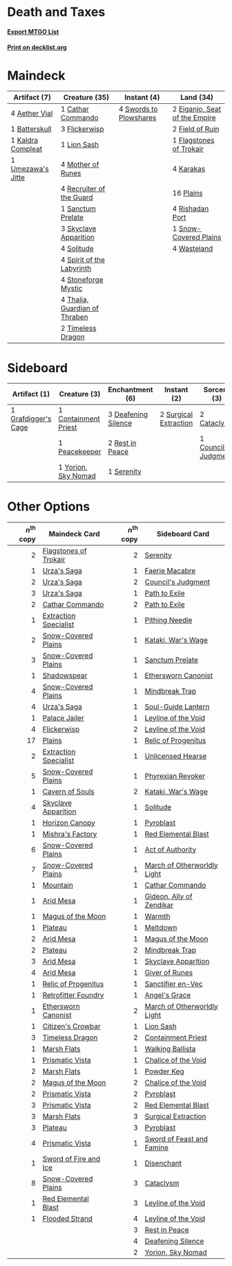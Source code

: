 # Death and Taxes

#### [Export MTGO List](../collection/Death%20and%20Taxes/Death%20and%20Taxes.txt)
#### [Print on decklist.org](http://decklist.org/?deckmain=4%09Aether%20Vial%0A1%09Batterskull%0A1%09Cathar%20Commando%0A2%09Eiganjo,%20Seat%20of%20the%20Empire%0A2%09Field%20of%20Ruin%0A1%09Flagstones%20of%20Trokair%0A3%09Flickerwisp%0A1%09Kaldra%20Compleat%0A4%09Karakas%0A1%09Lion%20Sash%0A4%09Mother%20of%20Runes%0A16%09Plains%0A4%09Recruiter%20of%20the%20Guard%0A4%09Rishadan%20Port%0A1%09Sanctum%20Prelate%0A3%09Skyclave%20Apparition%0A1%09Snow-Covered%20Plains%0A4%09Solitude%0A4%09Spirit%20of%20the%20Labyrinth%0A4%09Stoneforge%20Mystic%0A4%09Swords%20to%20Plowshares%0A4%09Thalia,%20Guardian%20of%20Thraben%0A2%09Timeless%20Dragon%0A1%09Umezawa's%20Jitte%0A4%09Wasteland&deckside=2%09Cataclysm%0A1%09Containment%20Priest%0A1%09Council's%20Judgment%0A3%09Deafening%20Silence%0A1%09Grafdigger's%20Cage%0A1%09Peacekeeper%0A2%09Rest%20in%20Peace%0A1%09Serenity%0A2%09Surgical%20Extraction%0A1%09Yorion,%20Sky%20Nomad)
# Maindeck

|                                        Artifact (7)                                        |                                             Creature (35)                                              |                                         Instant (4)                                          |                                               Land (34)                                                |
|--------------------------------------------------------------------------------------------|--------------------------------------------------------------------------------------------------------|----------------------------------------------------------------------------------------------|--------------------------------------------------------------------------------------------------------|
|4 [Aether Vial](http://gatherer.wizards.com/Pages/Card/Details.aspx?multiverseid=48146)     |1 [Cathar Commando](http://gatherer.wizards.com/Pages/Card/Details.aspx?multiverseid=534764)            |4 [Swords to Plowshares](http://gatherer.wizards.com/Pages/Card/Details.aspx?multiverseid=869)|2 [Eiganjo, Seat of the Empire](http://gatherer.wizards.com/Pages/Card/Details.aspx?multiverseid=548581)|
|1 [Batterskull](http://gatherer.wizards.com/Pages/Card/Details.aspx?multiverseid=233055)    |3 [Flickerwisp](http://gatherer.wizards.com/Pages/Card/Details.aspx?multiverseid=376338)                |                                                                                              |2 [Field of Ruin](http://gatherer.wizards.com/Pages/Card/Details.aspx?multiverseid=435415)              |
|1 [Kaldra Compleat](http://gatherer.wizards.com/Pages/Card/Details.aspx?multiverseid=522303)|1 [Lion Sash](http://gatherer.wizards.com/Pages/Card/Details.aspx?multiverseid=548319)                  |                                                                                              |1 [Flagstones of Trokair](http://gatherer.wizards.com/Pages/Card/Details.aspx?multiverseid=116733)      |
|1 [Umezawa's Jitte](http://gatherer.wizards.com/Pages/Card/Details.aspx?multiverseid=81979) |4 [Mother of Runes](http://gatherer.wizards.com/Pages/Card/Details.aspx?multiverseid=430236)            |                                                                                              |4 [Karakas](http://gatherer.wizards.com/Pages/Card/Details.aspx?multiverseid=413782)                    |
|                                                                                            |4 [Recruiter of the Guard](http://gatherer.wizards.com/Pages/Card/Details.aspx?multiverseid=416779)     |                                                                                              |16 [Plains](http://gatherer.wizards.com/Pages/Card/Details.aspx?multiverseid=439856)                    |
|                                                                                            |1 [Sanctum Prelate](http://gatherer.wizards.com/Pages/Card/Details.aspx?multiverseid=416780)            |                                                                                              |4 [Rishadan Port](http://gatherer.wizards.com/Pages/Card/Details.aspx?multiverseid=442235)              |
|                                                                                            |3 [Skyclave Apparition](http://gatherer.wizards.com/Pages/Card/Details.aspx?multiverseid=495603)        |                                                                                              |1 [Snow-Covered Plains](http://gatherer.wizards.com/Pages/Card/Details.aspx?multiverseid=121267)        |
|                                                                                            |4 [Solitude](http://gatherer.wizards.com/Pages/Card/Details.aspx?multiverseid=522108)                   |                                                                                              |4 [Wasteland](http://gatherer.wizards.com/Pages/Card/Details.aspx?multiverseid=413790)                  |
|                                                                                            |4 [Spirit of the Labyrinth](http://gatherer.wizards.com/Pages/Card/Details.aspx?multiverseid=378399)    |                                                                                              |                                                                                                        |
|                                                                                            |4 [Stoneforge Mystic](http://gatherer.wizards.com/Pages/Card/Details.aspx?multiverseid=198383)          |                                                                                              |                                                                                                        |
|                                                                                            |4 [Thalia, Guardian of Thraben](http://gatherer.wizards.com/Pages/Card/Details.aspx?multiverseid=442025)|                                                                                              |                                                                                                        |
|                                                                                            |2 [Timeless Dragon](http://gatherer.wizards.com/Pages/Card/Details.aspx?multiverseid=522111)            |                                                                                              |                                                                                                        |


# Sideboard

|                                         Artifact (1)                                         |                                         Creature (3)                                          |                                       Enchantment (6)                                        |                                          Instant (2)                                           |                                          Sorcery (3)                                          |
|----------------------------------------------------------------------------------------------|-----------------------------------------------------------------------------------------------|----------------------------------------------------------------------------------------------|------------------------------------------------------------------------------------------------|-----------------------------------------------------------------------------------------------|
|1 [Grafdigger's Cage](http://gatherer.wizards.com/Pages/Card/Details.aspx?multiverseid=278452)|1 [Containment Priest](http://gatherer.wizards.com/Pages/Card/Details.aspx?multiverseid=389470)|3 [Deafening Silence](http://gatherer.wizards.com/Pages/Card/Details.aspx?multiverseid=472972)|2 [Surgical Extraction](http://gatherer.wizards.com/Pages/Card/Details.aspx?multiverseid=397706)|2 [Cataclysm](http://gatherer.wizards.com/Pages/Card/Details.aspx?multiverseid=6050)           |
|                                                                                              |1 [Peacekeeper](http://gatherer.wizards.com/Pages/Card/Details.aspx?multiverseid=4584)         |2 [Rest in Peace](http://gatherer.wizards.com/Pages/Card/Details.aspx?multiverseid=442021)    |                                                                                                |1 [Council's Judgment](http://gatherer.wizards.com/Pages/Card/Details.aspx?multiverseid=382239)|
|                                                                                              |1 [Yorion, Sky Nomad](http://gatherer.wizards.com/Pages/Card/Details.aspx?multiverseid=479752) |1 [Serenity](http://gatherer.wizards.com/Pages/Card/Details.aspx?multiverseid=15360)          |                                                                                                |                                                                                               |


# Other Options

|*n*<sup>th</sup> copy|                                         Maindeck Card                                          |*n*<sup>th</sup> copy|                                            Sideboard Card                                            |
|--------------------:|------------------------------------------------------------------------------------------------|--------------------:|------------------------------------------------------------------------------------------------------|
|                    2|[Flagstones of Trokair](http://gatherer.wizards.com/Pages/Card/Details.aspx?multiverseid=116733)|                    2|[Serenity](http://gatherer.wizards.com/Pages/Card/Details.aspx?multiverseid=15360)                    |
|                    1|[Urza's Saga](http://gatherer.wizards.com/Pages/Card/Details.aspx?multiverseid=522335)          |                    1|[Faerie Macabre](http://gatherer.wizards.com/Pages/Card/Details.aspx?multiverseid=201822)             |
|                    2|[Urza's Saga](http://gatherer.wizards.com/Pages/Card/Details.aspx?multiverseid=522335)          |                    2|[Council's Judgment](http://gatherer.wizards.com/Pages/Card/Details.aspx?multiverseid=382239)         |
|                    3|[Urza's Saga](http://gatherer.wizards.com/Pages/Card/Details.aspx?multiverseid=522335)          |                    1|[Path to Exile](http://gatherer.wizards.com/Pages/Card/Details.aspx?multiverseid=220511)              |
|                    2|[Cathar Commando](http://gatherer.wizards.com/Pages/Card/Details.aspx?multiverseid=534764)      |                    2|[Path to Exile](http://gatherer.wizards.com/Pages/Card/Details.aspx?multiverseid=220511)              |
|                    1|[Extraction Specialist](http://gatherer.wizards.com/Pages/Card/Details.aspx?multiverseid=555213)|                    1|[Pithing Needle](http://gatherer.wizards.com/Pages/Card/Details.aspx?multiverseid=129526)             |
|                    2|[Snow-Covered Plains](http://gatherer.wizards.com/Pages/Card/Details.aspx?multiverseid=121267)  |                    1|[Kataki, War's Wage](http://gatherer.wizards.com/Pages/Card/Details.aspx?multiverseid=382190)         |
|                    3|[Snow-Covered Plains](http://gatherer.wizards.com/Pages/Card/Details.aspx?multiverseid=121267)  |                    1|[Sanctum Prelate](http://gatherer.wizards.com/Pages/Card/Details.aspx?multiverseid=416780)            |
|                    1|[Shadowspear](http://gatherer.wizards.com/Pages/Card/Details.aspx?multiverseid=476487)          |                    1|[Ethersworn Canonist](http://gatherer.wizards.com/Pages/Card/Details.aspx?multiverseid=174931)        |
|                    4|[Snow-Covered Plains](http://gatherer.wizards.com/Pages/Card/Details.aspx?multiverseid=121267)  |                    1|[Mindbreak Trap](http://gatherer.wizards.com/Pages/Card/Details.aspx?multiverseid=197532)             |
|                    4|[Urza's Saga](http://gatherer.wizards.com/Pages/Card/Details.aspx?multiverseid=522335)          |                    1|[Soul-Guide Lantern](http://gatherer.wizards.com/Pages/Card/Details.aspx?multiverseid=476488)         |
|                    1|[Palace Jailer](http://gatherer.wizards.com/Pages/Card/Details.aspx?multiverseid=416775)        |                    1|[Leyline of the Void](http://gatherer.wizards.com/Pages/Card/Details.aspx?multiverseid=107682)        |
|                    4|[Flickerwisp](http://gatherer.wizards.com/Pages/Card/Details.aspx?multiverseid=376338)          |                    2|[Leyline of the Void](http://gatherer.wizards.com/Pages/Card/Details.aspx?multiverseid=107682)        |
|                   17|[Plains](http://gatherer.wizards.com/Pages/Card/Details.aspx?multiverseid=439856)               |                    1|[Relic of Progenitus](http://gatherer.wizards.com/Pages/Card/Details.aspx?multiverseid=174824)        |
|                    2|[Extraction Specialist](http://gatherer.wizards.com/Pages/Card/Details.aspx?multiverseid=555213)|                    1|[Unlicensed Hearse](http://gatherer.wizards.com/Pages/Card/Details.aspx?multiverseid=555447)          |
|                    5|[Snow-Covered Plains](http://gatherer.wizards.com/Pages/Card/Details.aspx?multiverseid=121267)  |                    1|[Phyrexian Revoker](http://gatherer.wizards.com/Pages/Card/Details.aspx?multiverseid=383343)          |
|                    1|[Cavern of Souls](http://gatherer.wizards.com/Pages/Card/Details.aspx?multiverseid=278058)      |                    2|[Kataki, War's Wage](http://gatherer.wizards.com/Pages/Card/Details.aspx?multiverseid=382190)         |
|                    4|[Skyclave Apparition](http://gatherer.wizards.com/Pages/Card/Details.aspx?multiverseid=495603)  |                    1|[Solitude](http://gatherer.wizards.com/Pages/Card/Details.aspx?multiverseid=522108)                   |
|                    1|[Horizon Canopy](http://gatherer.wizards.com/Pages/Card/Details.aspx?multiverseid=409571)       |                    1|[Pyroblast](http://gatherer.wizards.com/Pages/Card/Details.aspx?multiverseid=4083)                    |
|                    1|[Mishra's Factory](http://gatherer.wizards.com/Pages/Card/Details.aspx?multiverseid=2387)       |                    1|[Red Elemental Blast](http://gatherer.wizards.com/Pages/Card/Details.aspx?multiverseid=814)           |
|                    6|[Snow-Covered Plains](http://gatherer.wizards.com/Pages/Card/Details.aspx?multiverseid=121267)  |                    1|[Act of Authority](http://gatherer.wizards.com/Pages/Card/Details.aspx?multiverseid=376238)           |
|                    7|[Snow-Covered Plains](http://gatherer.wizards.com/Pages/Card/Details.aspx?multiverseid=121267)  |                    1|[March of Otherworldly Light](http://gatherer.wizards.com/Pages/Card/Details.aspx?multiverseid=548321)|
|                    1|[Mountain](http://gatherer.wizards.com/Pages/Card/Details.aspx?multiverseid=439859)             |                    1|[Cathar Commando](http://gatherer.wizards.com/Pages/Card/Details.aspx?multiverseid=534764)            |
|                    1|[Arid Mesa](http://gatherer.wizards.com/Pages/Card/Details.aspx?multiverseid=405092)            |                    1|[Gideon, Ally of Zendikar](http://gatherer.wizards.com/Pages/Card/Details.aspx?multiverseid=401897)   |
|                    1|[Magus of the Moon](http://gatherer.wizards.com/Pages/Card/Details.aspx?multiverseid=136152)    |                    1|[Warmth](http://gatherer.wizards.com/Pages/Card/Details.aspx?multiverseid=14482)                      |
|                    1|[Plateau](http://gatherer.wizards.com/Pages/Card/Details.aspx?multiverseid=880)                 |                    1|[Meltdown](http://gatherer.wizards.com/Pages/Card/Details.aspx?multiverseid=10466)                    |
|                    2|[Arid Mesa](http://gatherer.wizards.com/Pages/Card/Details.aspx?multiverseid=405092)            |                    1|[Magus of the Moon](http://gatherer.wizards.com/Pages/Card/Details.aspx?multiverseid=136152)          |
|                    2|[Plateau](http://gatherer.wizards.com/Pages/Card/Details.aspx?multiverseid=880)                 |                    2|[Mindbreak Trap](http://gatherer.wizards.com/Pages/Card/Details.aspx?multiverseid=197532)             |
|                    3|[Arid Mesa](http://gatherer.wizards.com/Pages/Card/Details.aspx?multiverseid=405092)            |                    1|[Skyclave Apparition](http://gatherer.wizards.com/Pages/Card/Details.aspx?multiverseid=495603)        |
|                    4|[Arid Mesa](http://gatherer.wizards.com/Pages/Card/Details.aspx?multiverseid=405092)            |                    1|[Giver of Runes](http://gatherer.wizards.com/Pages/Card/Details.aspx?multiverseid=463962)             |
|                    1|[Relic of Progenitus](http://gatherer.wizards.com/Pages/Card/Details.aspx?multiverseid=174824)  |                    1|[Sanctifier en-Vec](http://gatherer.wizards.com/Pages/Card/Details.aspx?multiverseid=522103)          |
|                    1|[Retrofitter Foundry](http://gatherer.wizards.com/Pages/Card/Details.aspx?multiverseid=450658)  |                    1|[Angel's Grace](http://gatherer.wizards.com/Pages/Card/Details.aspx?multiverseid=370545)              |
|                    1|[Ethersworn Canonist](http://gatherer.wizards.com/Pages/Card/Details.aspx?multiverseid=174931)  |                    2|[March of Otherworldly Light](http://gatherer.wizards.com/Pages/Card/Details.aspx?multiverseid=548321)|
|                    1|[Citizen's Crowbar](http://gatherer.wizards.com/Pages/Card/Details.aspx?multiverseid=555209)    |                    1|[Lion Sash](http://gatherer.wizards.com/Pages/Card/Details.aspx?multiverseid=548319)                  |
|                    3|[Timeless Dragon](http://gatherer.wizards.com/Pages/Card/Details.aspx?multiverseid=522111)      |                    2|[Containment Priest](http://gatherer.wizards.com/Pages/Card/Details.aspx?multiverseid=389470)         |
|                    1|[Marsh Flats](http://gatherer.wizards.com/Pages/Card/Details.aspx?multiverseid=405101)          |                    1|[Walking Ballista](http://gatherer.wizards.com/Pages/Card/Details.aspx?multiverseid=423848)           |
|                    1|[Prismatic Vista](http://gatherer.wizards.com/Pages/Card/Details.aspx?multiverseid=464193)      |                    1|[Chalice of the Void](http://gatherer.wizards.com/Pages/Card/Details.aspx?multiverseid=442211)        |
|                    2|[Marsh Flats](http://gatherer.wizards.com/Pages/Card/Details.aspx?multiverseid=405101)          |                    1|[Powder Keg](http://gatherer.wizards.com/Pages/Card/Details.aspx?multiverseid=15259)                  |
|                    2|[Magus of the Moon](http://gatherer.wizards.com/Pages/Card/Details.aspx?multiverseid=136152)    |                    2|[Chalice of the Void](http://gatherer.wizards.com/Pages/Card/Details.aspx?multiverseid=442211)        |
|                    2|[Prismatic Vista](http://gatherer.wizards.com/Pages/Card/Details.aspx?multiverseid=464193)      |                    2|[Pyroblast](http://gatherer.wizards.com/Pages/Card/Details.aspx?multiverseid=4083)                    |
|                    3|[Prismatic Vista](http://gatherer.wizards.com/Pages/Card/Details.aspx?multiverseid=464193)      |                    2|[Red Elemental Blast](http://gatherer.wizards.com/Pages/Card/Details.aspx?multiverseid=814)           |
|                    3|[Marsh Flats](http://gatherer.wizards.com/Pages/Card/Details.aspx?multiverseid=405101)          |                    3|[Surgical Extraction](http://gatherer.wizards.com/Pages/Card/Details.aspx?multiverseid=397706)        |
|                    3|[Plateau](http://gatherer.wizards.com/Pages/Card/Details.aspx?multiverseid=880)                 |                    3|[Pyroblast](http://gatherer.wizards.com/Pages/Card/Details.aspx?multiverseid=4083)                    |
|                    4|[Prismatic Vista](http://gatherer.wizards.com/Pages/Card/Details.aspx?multiverseid=464193)      |                    1|[Sword of Feast and Famine](http://gatherer.wizards.com/Pages/Card/Details.aspx?multiverseid=214070)  |
|                    1|[Sword of Fire and Ice](http://gatherer.wizards.com/Pages/Card/Details.aspx?multiverseid=46429) |                    1|[Disenchant](http://gatherer.wizards.com/Pages/Card/Details.aspx?multiverseid=847)                    |
|                    8|[Snow-Covered Plains](http://gatherer.wizards.com/Pages/Card/Details.aspx?multiverseid=121267)  |                    3|[Cataclysm](http://gatherer.wizards.com/Pages/Card/Details.aspx?multiverseid=6050)                    |
|                    1|[Red Elemental Blast](http://gatherer.wizards.com/Pages/Card/Details.aspx?multiverseid=814)     |                    3|[Leyline of the Void](http://gatherer.wizards.com/Pages/Card/Details.aspx?multiverseid=107682)        |
|                    1|[Flooded Strand](http://gatherer.wizards.com/Pages/Card/Details.aspx?multiverseid=405098)       |                    4|[Leyline of the Void](http://gatherer.wizards.com/Pages/Card/Details.aspx?multiverseid=107682)        |
|                     |                                                                                                |                    3|[Rest in Peace](http://gatherer.wizards.com/Pages/Card/Details.aspx?multiverseid=442021)              |
|                     |                                                                                                |                    4|[Deafening Silence](http://gatherer.wizards.com/Pages/Card/Details.aspx?multiverseid=472972)          |
|                     |                                                                                                |                    2|[Yorion, Sky Nomad](http://gatherer.wizards.com/Pages/Card/Details.aspx?multiverseid=479752)          |

